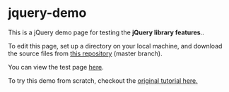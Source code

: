 # jquery-demo

This is a jQuery demo page for testing the <strong>jQuery library features</strong>..

To edit this page, set up a directory on your local machine, and download the source files from <a href=https://github.com/elborracho420/jquery-demo title="Source Files"> this repository</a> (master branch).


You can view the test page <a href=https://elborracho420.github.io/jquery-demo title="Load Page"> here</a>.

To try this demo from scratch, checkout the <a href=https://learn.jquery.com/about-jquery/ title="About jQuery"> original tutorial here.</a>
